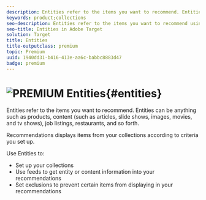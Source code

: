```yaml
---
description: Entities refer to the items you want to recommend. Entities can be anything such as products, content (such as articles, slide shows, images, movies, and tv shows), job listings, restaurants, and so forth.
keywords: product;collections
seo-description: Entities refer to the items you want to recommend using Adobe Target. Entities can be anything such as products, content (such as articles, slide shows, images, movies, and tv shows), job listings, restaurants, and so forth.
seo-title: Entities in Adobe Target
solution: Target
title: Entities
title-outputclass: premium
topic: Premium
uuid: 1940dd31-b416-413e-aa6c-babbc8883d47
badge: premium
---
```


# ![PREMIUM](/help/assets/premium.png) Entities{#entities}

Entities refer to the items you want to recommend. Entities can be anything such as products, content (such as articles, slide shows, images, movies, and tv shows), job listings, restaurants, and so forth.

Recommendations displays items from your collections according to criteria you set up.

Use Entities to:

* Set up your collections 
* Use feeds to get entity or content information into your recommendations 
* Set exclusions to prevent certain items from displaying in your recommendations

